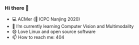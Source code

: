 ### Hi there 👋

<!--
**pyqjw/pyqjw** is a ✨ _special_ ✨ repository because its `README.md` (this file) appears on your GitHub profile.

Here are some ideas to get you started:
- 💻 ACMer (🥈 ICPC Nanjing 2020)
- 🔭 I’m currently working on ...
- 🌱 I’m currently learning ...
- 👯 I’m looking to collaborate on ...
- 🤔 I’m looking for help with ...
- 💬 Ask me about ...
- 📫 How to reach me: ...
- 😄 Pronouns: ...
- ⚡ Fun fact: ...
-->
- 💻 ACMer (🥈 ICPC Nanjing 2020)
- 🌱 I’m currently learning Computer Vision and Multimodality
- 😄 Love Linux and open source software
- 📫 How to reach me: 404
